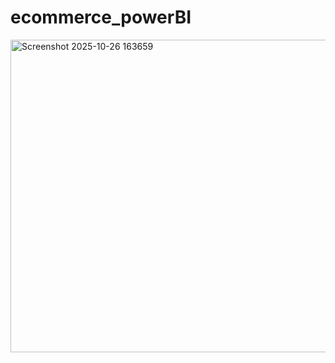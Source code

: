 # ecommerce_powerBI
<img width="900" height="500" justify-content="center" alt="Screenshot 2025-10-26 163659" src="https://github.com/user-attachments/assets/4dd5d653-da68-407a-a4bf-30b53af79c9c" />
